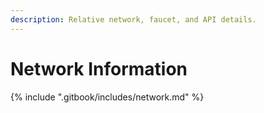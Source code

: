 ```yaml
---
description: Relative network, faucet, and API details.
---
```


# Network Information

{% include ".gitbook/includes/network.md" %}

